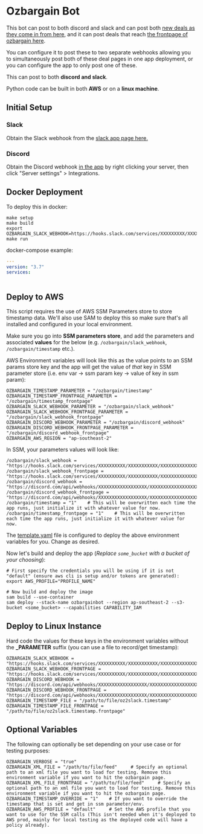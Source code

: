 # Ozbargain Bot

This bot can post to both discord and slack and can post both [new deals as they come in from here](https://www.ozbargain.com.au/deals), and it can post deals that reach [the frontpage of ozbargain here](https://www.ozbargain.com.au/).

You can configure it to post these to two separate webhooks allowing you to simultaneously post both of these deal pages in one app deployment, or you can configure the app to only post one of these.

This can post to both **discord and slack**.

Python code can be built in both **AWS** or on a **linux machine**.

## Initial Setup

### Slack

Obtain the Slack webhook from the [slack app page here.](https://api.slack.com/apps)

### Discord

Obtain the Discord webhook [in the app](https://discord.com/app) by right clicking your server, then click "Server settings" > Integrations.

## Docker Deployment

To deploy this in docker:

```shell
make setup
make build
export OZBARGAIN_SLACK_WEBHOOK=https://hooks.slack.com/services/XXXXXXXXX/XXXXXXXXXXX/XXXXXXXXXXXXXX
make run
```

docker-compose example:

```yaml
---
version: "3.7"
services:
  
```

## Deploy to AWS

This script requires the use of AWS SSM Parameters store to store timestamp data. We'll also use SAM to deploy this so make sure that's all installed and configured in your local environment.

Make sure you go into **SSM parameters store**, and add the parameters and associated **values** for the below (e.g. `/ozbargain/slack_webhook`, `/ozbargain/timestamp` etc.).

AWS Environment variables will look like this as the value points to an SSM params store key and the app will get the value of *that* key in SSM parameter store (i.e. env var -> ssm param key -> value of key in ssm param):

```shell
OZBARGAIN_TIMESTAMP_PARAMETER = "/ozbargain/timestamp"
OZBARGAIN_TIMESTAMP_FRONTPAGE_PARAMETER = "/ozbargain/timestamp_frontpage"
OZBARGAIN_SLACK_WEBHOOK_PARAMETER = "/ozbargain/slack_webhook"
OZBARGAIN_SLACK_WEBHOOK_FRONTPAGE_PARAMETER = "/ozbargain/slack_webhook_frontpage"
OZBARGAIN_DISCORD_WEBHOOK_PARAMETER = "/ozbargain/discord_webhook"
OZBARGAIN_DISCORD_WEBHOOK_FRONTPAGE_PARAMETER = "/ozbargain/discord_webhook_frontpage"
OZBARGAIN_AWS_REGION = "ap-southeast-2"
```

In SSM, your parameters values will look like:

```shell
/ozbargain/slack_webhook = "https://hooks.slack.com/services/XXXXXXXXXX/XXXXXXXXXXX/XXXXXXXXXXXXXXXXXXXXXXXXXX"
/ozbargain/slack_webhook_frontpage = "https://hooks.slack.com/services/XXXXXXXXXX/XXXXXXXXXXX/XXXXXXXXXXXXXXXXXXXXXXXXXX"
/ozbargain/discord_webhook = "https://discord.com/api/webhooks/XXXXXXXXXXXXXXXXXX/XXXXXXXXXXXXXXXXXXXXXXXXXXXX"
/ozbargain/discord_webhook_frontpage = "https://discord.com/api/webhooks/XXXXXXXXXXXXXXXXXX/XXXXXXXXXXXXXXXXXXXXXXXXXXXX"
/ozbargain/timestamp = "1"    # This will be overwritten each time the app runs, just initialize it with whatever value for now.
/ozbargain/timestamp_frontpage = "1"    # This will be overwritten each time the app runs, just initialize it with whatever value for now.
```

The [template.yaml](template.yaml) file is configured to deploy the above environment variables for you. Change as desired.

Now let's build and deploy the app (*Replace `some_bucket` with a bucket of your choosing*):

```shell
# First specify the credentials you will be using if it is not "default" (ensure aws cli is setup and/or tokens are generated):
export AWS_PROFILE="PROFILE_NAME"

# Now build and deploy the image
sam build --use-container
sam deploy --stack-name ozbargainbot --region ap-southeast-2 --s3-bucket <some_bucket> --capabilities CAPABILITY_IAM
```

## Deploy to Linux Instance

Hard code the values for these keys in the environment variables without the **_PARAMETER** suffix (you can use a file to record/get timestamp):

```shell
OZBARGAIN_SLACK_WEBHOOK = "https://hooks.slack.com/services/XXXXXXXXXX/XXXXXXXXXXX/XXXXXXXXXXXXXXXXXXXXXXXXXX"
OZBARGAIN_SLACK_WEBHOOK_FRONTPAGE = "https://hooks.slack.com/services/XXXXXXXXXX/XXXXXXXXXXX/XXXXXXXXXXXXXXXXXXXXXXXXXX"
OZBARGAIN_DISCORD_WEBHOOK = "https://discord.com/api/webhooks/XXXXXXXXXXXXXXXXXX/XXXXXXXXXXXXXXXXXXXXXXXXXXXX"
OZBARGAIN_DISCORD_WEBHOOK_FRONTPAGE = "https://discord.com/api/webhooks/XXXXXXXXXXXXXXXXXX/XXXXXXXXXXXXXXXXXXXXXXXXXXXX"
OZBARGAIN_TIMESTAMP_FILE = "/path/to/file/oz2slack.timestamp"
OZBARGAIN_TIMESTAMP_FILE_FRONTPAGE = "/path/to/file/oz2slack.timestamp.frontpage"
```

## Optional Variables

The following can optionally be set depending on your use case or for testing purposes:

```shell
OZBARGAIN_VERBOSE = "true"
OZBARGAIN_XML_FILE = "/path/to/file/feed"     # Specify an optional path to an xml file you want to load for testing. Remove this environment variable if you want to hit the ozbargain page.
OZBARGAIN_XML_FILE_FRONTPAGE = "/path/to/file/feed"     # Specify an optional path to an xml file you want to load for testing. Remove this environment variable if you want to hit the ozbargain page.
OZBARGAIN_TIMESTAMP_OVERRIDE = "1"    # If you want to override the timestamp that is set and get in ssm parameter/env.
OZBARGAIN_AWS_PROFILE = "default"     # Set the AWS profile that you want to use for the SSM calls (This isn't needed when it's deployed to AWS prod, mainly for local testing as the deployed code will have a policy already).
```

